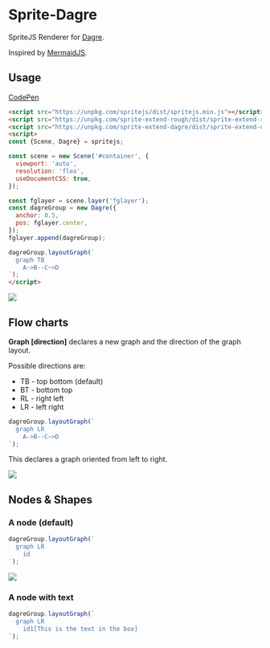# Sprite-Dagre

SpriteJS Renderer for [Dagre](https://github.com/dagrejs/dagre).

Inspired by [MermaidJS](https://mermaidjs.github.io).

## Usage

[CodePen](https://codepen.io/akira-cn/pen/ebYjYX)

```html
<script src="https://unpkg.com/spritejs/dist/spritejs.min.js"></script>
<script src="https://unpkg.com/sprite-extend-rough/dist/sprite-extend-rough.js"></script>
<script src="https://unpkg.com/sprite-extend-dagre/dist/sprite-extend-dagre.js"></script>
<script>
const {Scene, Dagre} = spritejs;

const scene = new Scene('#container', {
  viewport: 'auto',
  resolution: 'flex',
  useDocumentCSS: true,
});

const fglayer = scene.layer('fglayer');  
const dagreGroup = new Dagre({
  anchor: 0.5,
  pos: fglayer.center,
});
fglayer.append(dagreGroup);

dagreGroup.layoutGraph(`
  graph TB
    A->B--C~>D
`);
</script>
```

![](https://p1.ssl.qhimg.com/t0121a97aee1b4b8929.jpg)

## Flow charts

**Graph [direction]** declares a new graph and the direction of the graph layout.

Possible directions are:

- TB - top bottom (default)
- BT - bottom top
- RL - right left
- LR - left right

```js
dagreGroup.layoutGraph(`
  graph LR
    A->B--C~>D
`);
```

This declares a graph oriented from left to right.

![](https://p3.ssl.qhimg.com/t01536d749b34f81c4e.jpg)

## Nodes & Shapes

### A node (default)

```js
dagreGroup.layoutGraph(`
  graph LR
    id
`);
```

![](https://p2.ssl.qhimg.com/t0146e72f3598e94457.jpg)

### A node with text

```js
dagreGroup.layoutGraph(`
  graph LR
    id1[This is the text in the box]
`);
```


